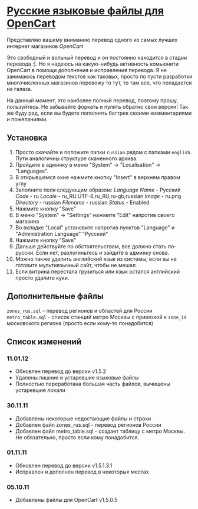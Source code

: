 # [Русские языковые файлы для OpenCart](http://unglued.ru)

Представляю вашему вниманию перевод одного из самых лучших интернет магазинов *OpenCart*

Это свободный и вольный перевод и он постоянно находится в стадии перевода :). Но я надеюсь на какую-нибудь активность комьюнити OpenCart в помощи дополнения и исправления перевода. Я не занимаюсь переводом текстов как таковых, просто по пусти разработки многочисленных магазинов перевожу то тут, то там все, что попадается на галаза.

На данный момент, это наиболее полный перевод, поэтому прошу, пользуйтесь. Не забывайте форкать и пулять обратно свои версии! Так же буду рад, если вы будете пополнять багтрек своими комментариями и пожеланиями.

## Установка
1. Просто скачайте и положите папки `russian` рядом с папками `english`. Пути аналогичны структуре скаченного архива.
2. Пройдите в админку в меню "System" -> "Localisation" -> "Languages".
3. В открывшемся окне нажмите кнопку "Insert" в верхнем правом углу
4. Заполните поля следующим образом:
*Language Name* - Русский
*Code* - ru
*Locale* - ru_RU.UTF-8,ru_RU,ru-gb,russian
*Image* - ru.png
*Directory* - russian
*Filename* - russian
*Status* - Enabled
5. Нажмите кнопку "Save"
6. В меню "System" -> "Settings" нажмите "Edit" напротив своего магазина
7. Во вкладке "Local" установите напротив пунктов "Language" и "Administration Language" "Русский"
8. Нажмите кнопку "Save"
9. Дальше действуйте по обстоятельствам, все должно стать по-русски. Если нет, разлогиньтесь и зайдите в админку снова.
10. Можно также уделить английский язык из системы, если вы не готовите мультиязычный сайт, чтобы не мешал.
11. Если витрина перестала грузиться или язык остался английский просто удалите куки.

## Дополнительные файлы
`zones_rus.sql` - перевод регионов и областей для России
`metro_table.sql` - список станций метро Москвы с привязкой к `zone_id` московского региона (просто если кому-то понадобится)

## Список изменений
### 11.01.12
* Обновлен перевод до версии v1.5.2
* Удалены лишние и устаревшие языковые файлы
* Полностью переработана большая часть файлов, вычищены устаревшие локали 

### 30.11.11
* Добавлены некоторые недостающие файлы и строки
* Добавлен файл zones_rus.sql - перевод регионов России
* Добавлен файл metro_table.sql - создает таблицу с метро Москвы. Не обязательно, просто если кому понадобится.

### 01.11.11
* Обновлен перевод до версии v1.5.1.3.1
* Исправлен и дополнен перевод в некоторых местах

### 05.10.11
* Добавлены файлы для OpenCart v1.5.0.5